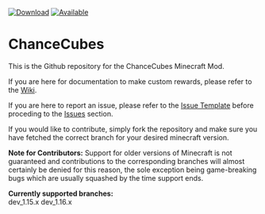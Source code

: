 [![Download](http://cf.way2muchnoise.eu/full_233113_downloads.svg)](https://minecraft.curseforge.com/projects/chance-cubes) 
[![Available](http://cf.way2muchnoise.eu/versions/233113.svg)](https://minecraft.curseforge.com/projects/chance-cubes) 

# ChanceCubes
This is the Github repository for the ChanceCubes Minecraft Mod.

If you are here for documentation to make custom rewards, please refer to the [Wiki](http://github.com/wyldmods/chancecubes/wiki).

If you are here to report an issue, please refer to the [Issue Template](IssueTemplate.md) before proceding to the [Issues](http://github.com/wyldmods/chancecubes/issues) section.

If you would like to contribute, simply fork the repository and make sure you have fetched the correct branch for your desired minecraft version.

**Note for Contributors:** Support for older versions of Minecraft is not guaranteed and contributions to the corresponding branches will almost certainly be denied for this reason, the sole exception being game-breaking bugs which are usually squashed by the time support ends.

**Currently supported branches:**\
dev_1.15.x
dev_1.16.x
